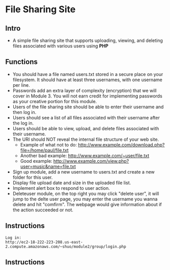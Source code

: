 # File Sharing Site
## Intro
- A simple file sharing site that supports uploading, viewing, and deleting files associated with various users using **PHP**

## Functions
- You should have a file named users.txt stored in a secure place on your filesystem. It should have at least three usernames, with one username per line.
- Passwords add an extra layer of complexity (encryption) that we will cover in Module 3. You will not earn credit for implementing passwords as your creative portion for this module.
- Users of the file sharing site should be able to enter their username and then log in.
- Users should see a list of all files associated with their username after the log in.
- Users should be able to view, upload, and delete files associated with their username.
- The URI should NOT reveal the internal file structure of your web site.
    - Example of what not to do: http://www.example.com/download.php?file=/home/paul/file.txt
    - Another bad example: http://www.example.com/~user/file.txt
    - Good example: http://www.example.com/view.php?user=music&name=file.txt
- Sign up module, add a new username to users.txt and create a new folder for this user.
- Display file upload date and size in the uploaded file list.
- Implement alert box to respond to user action. 
- Deleteuser module, on the top right you may click "delete user", it will jump to the delte user page, you may enter the username you wanna delete and hit "comfirm". The webpage would give information about if the action succeeded or not.

## Instructions
    Log in:
    http://ec2-18-222-223-208.us-east-2.compute.amazonaws.com/~shuo/module2/group/login.php
## Instructions
